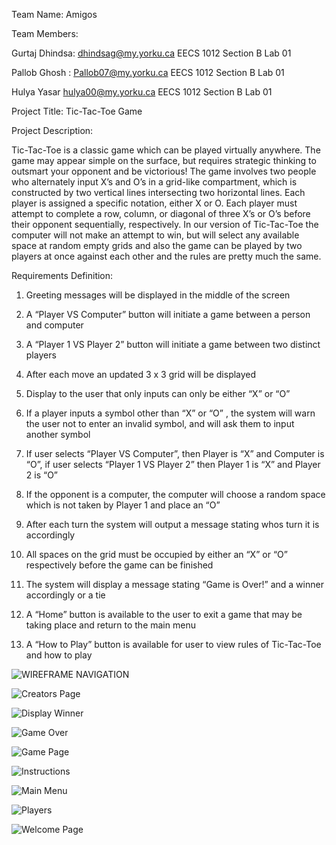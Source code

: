 Team Name:	Amigos

Team Members:

Gurtaj Dhindsa: dhindsag@my.yorku.ca EECS 1012 Section B Lab 01
 
Pallob Ghosh : Pallob07@my.yorku.ca EECS 1012 Section B Lab 01

Hulya Yasar hulya00@my.yorku.ca EECS 1012 Section B Lab 01 





Project Title: Tic-Tac-Toe Game


Project Description:

Tic-Tac-Toe is a classic game which can be played virtually anywhere. The game may appear simple on the surface, but requires strategic thinking to outsmart your opponent and be victorious! The game involves two people who alternately input X’s and O’s in a grid-like compartment, which is constructed by two vertical lines intersecting two horizontal lines. Each player is assigned a specific notation, either X or O. Each player must attempt to complete a row, column, or diagonal of three X’s or O’s before their opponent sequentially, respectively. In our version of Tic-Tac-Toe the computer will not make an attempt to win, but will select any available space at random empty grids and also the game can be played by two players at once against each other and the rules are pretty much the same.






Requirements Definition:

1. Greeting messages will be displayed in the middle of the screen

2. A “Player VS Computer” button will initiate a game between a person and computer

3. A “Player 1 VS Player 2” button will initiate a game between two distinct players

4. After each move an updated 3 x 3 grid will be displayed

5. Display to the user that only inputs can only be either “X” or “O”

6. If a player inputs a symbol other than “X” or “O” , the system will warn the user not to enter an invalid symbol, and will ask them to input another symbol

7. If user selects “Player VS Computer”, then Player is “X” and Computer is “O”, if user selects “Player 1 VS Player 2” then Player 1 is “X” and Player 2 is “O”

8. If the opponent is a computer, the computer will choose a random space which is not taken by Player 1 and place an “O”

9. After each turn the system will output a message stating whos turn it is accordingly

10. All spaces on the grid must be occupied by either an “X” or “O” respectively before the game can be finished

11. The system will display a message stating “Game is Over!” and a winner accordingly or a tie

12. A “Home” button is available to the user to exit a game that may be taking place and return to the main menu

13. A “How to Play” button is available for user to view rules of Tic-Tac-Toe and how to play


![WIREFRAME NAVIGATION](https://user-images.githubusercontent.com/60611662/140621355-82b089ca-d530-442f-8e20-881d35762545.jpeg)


![Creators Page](https://user-images.githubusercontent.com/60611662/140621375-d74d6ce9-e973-4208-abdb-95c7301b2621.png)

![Display Winner](https://user-images.githubusercontent.com/60611662/140621376-350a45fc-6747-4c95-8ac3-40f50bde79b4.png)

![Game Over](https://user-images.githubusercontent.com/60611662/140621377-de98d01b-8137-4adf-924c-23fa8b510a56.png)

![Game Page](https://user-images.githubusercontent.com/60611662/140621378-e164cdd6-a2e6-4b74-99c1-a403debd8c40.png)

![Instructions](https://user-images.githubusercontent.com/60611662/140621379-fb8c3341-df10-4da3-b76b-998ea4c52ee3.png)

![Main Menu](https://user-images.githubusercontent.com/60611662/140621381-59e19704-0f9f-4ae1-8f6b-bafff672858f.png)

![Players](https://user-images.githubusercontent.com/60611662/140621383-ff82d3ef-2b10-4833-a808-03432ee12f29.png)

![Welcome Page](https://user-images.githubusercontent.com/60611662/140621384-869d5cdf-0aed-443b-803d-35ed895a4539.png)

